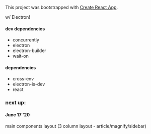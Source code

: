 This project was bootstrapped with [Create React App](https://github.com/facebook/create-react-app).

w/ Electron!

#### dev dependencies

- concurrently
- electron
- electron-builder
- wait-on

#### dependencies

- cross-env
- electron-is-dev
- react

### next up:

#### June 17 '20

main components layout (3 column layout - article/magnify/sidebar)
